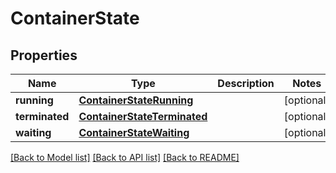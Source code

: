 # ContainerState

## Properties
Name | Type | Description | Notes
------------ | ------------- | ------------- | -------------
**running** | [**ContainerStateRunning**](ContainerStateRunning.md) |  | [optional] 
**terminated** | [**ContainerStateTerminated**](ContainerStateTerminated.md) |  | [optional] 
**waiting** | [**ContainerStateWaiting**](ContainerStateWaiting.md) |  | [optional] 

[[Back to Model list]](../README.md#documentation-for-models) [[Back to API list]](../README.md#documentation-for-api-endpoints) [[Back to README]](../README.md)


